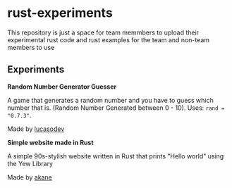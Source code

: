 # rust-experiments

This repository is just a space for team memmbers to upload their experimental rust code and rust examples for the team and non-team members to use

## Experiments

**Random Number Generator Guesser**

A game that generates a random number and you have to guess which number that is. (Random Number Generated between 0 - 10). Uses: `rand = "0.7.3"`.

Made by [lucasodev](https://github.com/LucasoDevDotTk)

**Simple website made in Rust**

A simple 90s-stylish website written in Rust that prints "Hello world" using the Yew Library

Made by [akane](https://github.com/akane6704)
